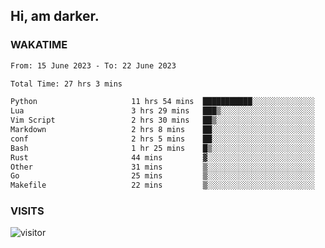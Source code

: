 ## Hi, am darker.

### WAKATIME

<!--START_SECTION:waka-->

```txt
From: 15 June 2023 - To: 22 June 2023

Total Time: 27 hrs 3 mins

Python                     11 hrs 54 mins  ███████████░░░░░░░░░░░░░░   44.01 %
Lua                        3 hrs 29 mins   ███▒░░░░░░░░░░░░░░░░░░░░░   12.91 %
Vim Script                 2 hrs 30 mins   ██▒░░░░░░░░░░░░░░░░░░░░░░   09.29 %
Markdown                   2 hrs 8 mins    ██░░░░░░░░░░░░░░░░░░░░░░░   07.92 %
conf                       2 hrs 5 mins    ██░░░░░░░░░░░░░░░░░░░░░░░   07.73 %
Bash                       1 hr 25 mins    █▒░░░░░░░░░░░░░░░░░░░░░░░   05.26 %
Rust                       44 mins         ▓░░░░░░░░░░░░░░░░░░░░░░░░   02.76 %
Other                      31 mins         ▒░░░░░░░░░░░░░░░░░░░░░░░░   01.95 %
Go                         25 mins         ▒░░░░░░░░░░░░░░░░░░░░░░░░   01.57 %
Makefile                   22 mins         ▒░░░░░░░░░░░░░░░░░░░░░░░░   01.39 %
```

<!--END_SECTION:waka-->

### VISITS
<!-- i should probably build this when i will have some time -->
![visitor](https://profile-counter.glitch.me/sanix-darker/count.svg)
